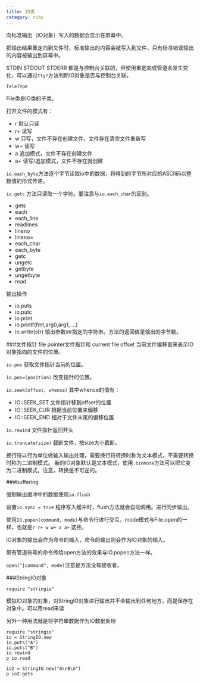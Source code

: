 ```yaml
---
title: IO类
category: ruby
---
```


向标准输出（IO对象）写入的数据会显示在屏幕中。

把输出结果重定向到文件时，标准输出的内容会被写入到文件，只有标准错误输出的内容被输出到屏幕中。

STDIN STDOUT STDERR 都是与控制台关联的，但使用重定向或管道会发生变化，可以通过`tty?`方法判断IO对象是否与控制台关联。

`TeleTYpe`

File类是IO类的子类。

打开文件的模式有：

* r 默认只读
* r+ 读写
* w 只写，文件不存在创建文件，文件存在清空文件重新写
* w+ 读写
* a 追加模式，文件不存在创建文件
* a+ 读写/追加模式，文件不存在就创建

`io.each_byte`方法逐个字节读取io中的数据，将得到的字节所对应的ASCII码以整数值的形式传递。

`io.getc` 方法只读取一个字符。要注意与`io.each_char`的区别。

* gets
* each
* each_line
* readlines
* lineno
* lineno=
* each_char
* each_byte
* getc
* ungetc
* getbyte
* ungetbyte
* read

输出操作

* io.puts
* io.putc
* io.print
* io.printf(fmt,arg0,arg1, ...)
* io.write(str) 输出参数str指定的字符串。方法的返回值是输出的字节数。

###文件指针
file pointer文件指针和 current file offset 当前文件偏移量来表示IO对象指向的文件的位置。

`io.pos` 获取文件指针当前的位置。

`io.pos=(position)` 改变指针的位置。

`io.seek(offset, whence)`
其中whence的值有：

* IO::SEEK_SET 文件指针移到offset的位置
* IO::SEEK_CUR 根据当前位置来偏移
* IO::SEEK_END 相对于文件末尾的偏移位置

`io.rewind` 文件指针返回开头

`io.truncate(size)` 截断文件，按size大小截断。

换行符以行为单位做输入输出处理，需要换行符转换时称为文本模式，不需要转换时称为二进制模式。
新的IO对象默认是文本模式，使用`.binmode`方法可以把它变为二进制模式，注意，转换是不可逆的。

###buffering

强制输出缓冲中的数据使用`io.flush`

设置`io.sync = true` 程序写入缓冲时，flush方法就会自动调用。进行同步输出。

使用`IO.popen(command, mode)`与命令行进行交互，mode模式与File.open的一样，也就是`r r+ w w+ a a+` 这些。

IO对象的输出会作为命令的输入，命令的输出则会作为IO对象的输入。

带有管道符号的命令传给open方法的效果与IO.popen方法一样。

`open("|command", mode)`注意是方法没有接收者。

###StringIO对象

`require "stringio"`

模拟IO对象的对象，对StringIO对象进行输出并不会输出到任何地方，而是保存在对象中。可以用read来读

另外一种用法就是将字符串数据作为IO数据处理

```
require "stringio"
io = StringIO.new
io.puts("A")
io.puts("B")
io.rewind
p io.read

io2 = StringIO.new("A\nB\n")
p io2.gets
```

